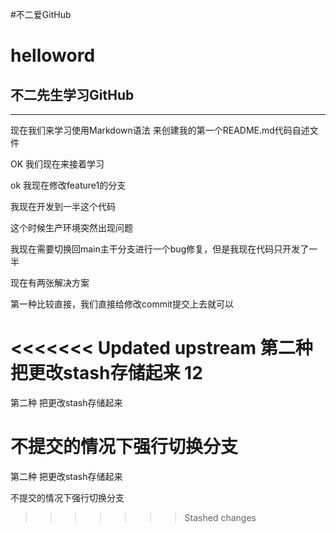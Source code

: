 #不二爱GitHub
# helloword
## 不二先生学习GitHub
---
现在我们来学习使用Markdown语法 来创建我的第一个README.md代码自述文件

OK 我们现在来接着学习 

ok 我现在修改feature1的分支

我现在开发到一半这个代码

这个时候生产环境突然出现问题

我现在需要切换回main主干分支进行一个bug修复，但是我现在代码只开发了一半

现在有两张解决方案 

第一种比较直接，我们直接给修改commit提交上去就可以

<<<<<<< Updated upstream
第二种 把更改stash存储起来 12
=======
第二种 把更改stash存储起来

不提交的情况下强行切换分支
=======
第二种 把更改stash存储起来

不提交的情况下强行切换分支
>>>>>>> Stashed changes
